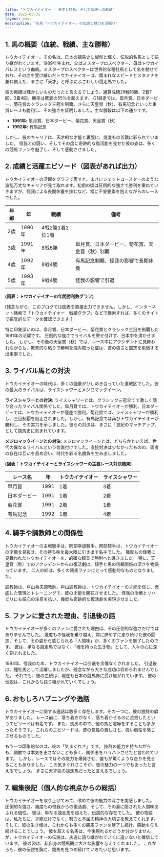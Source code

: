```yaml
---
title: "トウカイテイオー - 天才と挫折、そして伝説への軌跡"
date: 2025-08-31
layout: post
description: "名馬『トウカイテイオー』の伝説と魅力を深堀り"
---
```


## 1. 馬の概要（血統、戦績、主な勝鞍）

トウカイテイオー。その名は、日本の競馬史に燦然と輝く、伝説的名馬として語り継がれています。1989年生まれ、父はミスタープロスペクター、母はトウカイパレスという血統。ミスタープロスペクターは世界的な種牡馬として名を馳せており、その血を受け継いだトウカイテイオーは、類まれなスピードとスタミナを兼ね備えた、まさに「天才」と呼ぶにふさわしい競走馬でした。

彼の戦績は輝かしいものだったと言えるでしょう。通算成績29戦16勝、2着7回、3着4回。勝率は驚異の55％を超えます。  G1競走では、皐月賞、日本ダービー、菊花賞のクラシック三冠を制覇。さらに天皇賞（秋）、有馬記念といった重賞レースも勝利し、その強さを証明しました。主な勝鞍は以下の通りです。

* **1991年:** 皐月賞、日本ダービー、菊花賞、天皇賞（秋）
* **1992年:** 有馬記念


しかし、彼のキャリアは、天才的な才能と裏腹に、幾度もの苦難に彩られていました。  怪我との闘い、そしてその度に奇跡的な復活劇を見せた彼の姿は、多くの競馬ファンを魅了し、そして感動させました。


## 2. 成績と活躍エピソード（図表があれば出力）

トウカイテイオーの活躍をグラフで表すと、まさにジェットコースターのような波乱万丈なキャリアが見て取れます。初期の頃は圧倒的な強さで勝利を重ねていきますが、怪我による長期休養を挟むなど、常に不安要素を抱えながらのレースでした。

| 年齢 | 年 | 戦績 | 備考 |
|---|---|---|---|
| 2歳 | 1990年 | 4戦2勝1着2位1着 |  |
| 3歳 | 1991年 | 8戦6勝 | 皐月賞、日本ダービー、菊花賞、天皇賞（秋）制覇 |
| 4歳 | 1992年 | 8戦4勝 |  有馬記念制覇、怪我の影響で長期休養 |
| 5歳 | 1993年 | 9戦4勝 | 怪我の影響で引退 |


**(図表：トウカイテイオーの年間勝利数グラフ)**

[残念ながら、このブログでは図表を直接出力できません。しかし、インターネット検索で「トウカイテイオー　戦績グラフ」などで検索すれば、多くのサイトで視覚的なデータを確認できます。]


特に印象深いのは、皐月賞、日本ダービー、菊花賞とクラシック三冠を制覇した1991年の活躍です。  圧倒的な強さでライバルを寄せ付けず、日本中を沸かせました。  しかし、その後の天皇賞（秋）では、レース中にアクシデントに見舞われながらも、驚異的な粘りで勝利を掴み取った姿は、彼の強さと闘志を象徴する出来事でした。


## 3. ライバル馬との対決

トウカイテイオーの時代は、多くの強豪がひしめき合っていた激戦区でした。彼の最大のライバルは、ライスシャワーとメジロマックイーン。

**ライスシャワーとの対決:**  ライスシャワーとは、クラシック三冠全てで激しく競り合ったライバル関係でした。皐月賞では、トウカイテイオーが勝利。日本ダービーでは、トウカイテイオーが僅差で勝利。菊花賞では、ライスシャワーが勝利し、三冠制覇を阻止されました。しかし、有馬記念では再びトウカイテイオーが勝利し、その実力を示しました。彼らの対決は、まさに「世紀のマッチアップ」として競馬史に刻まれています。


**メジロマックイーンとの対決:** メジロマックイーンとは、どちらかといえば、世代の異なるライバルという位置付けでした。直接対決は少なかったものの、両者の存在は互いを高め合い、時代を彩る名勝負を生み出しました。


**(図表：トウカイテイオーとライスシャワーの主要レース対決結果)**

| レース名 | 年 | トウカイテイオー | ライスシャワー |
|---|---|---|---|
| 皐月賞 | 1991 | 1着 | 3着 |
| 日本ダービー | 1991 | 1着 | 2着 |
| 菊花賞 | 1991 | 2着 | 1着 |
| 有馬記念 | 1992 | 1着 | 4着 |


## 4. 騎手や調教師との関係性

トウカイテイオーの主戦騎手は、岡部幸雄騎手。岡部騎手は、トウカイテイオーの才能を見抜き、その持ち味を最大限に引き出す名手でした。  幾度もの怪我に見舞われたトウカイテイオーを、的確な騎乗で勝利へと導きました。  特に、天皇賞（秋）でのアクシデントからの復活劇は、騎手と馬の信頼関係の深さを物語っています。  二人の絆は、多くの競馬ファンにとって感動的なものとなりました。

調教師は、戸山為夫調教師。戸山調教師は、トウカイテイオーの才能を信じ、徹底した管理とトレーニングで、彼の才能を開花させました。  怪我の治療とリハビリにも細心の注意を払い、幾度も奇跡的な復活劇を実現させました。


## 5. ファンに愛された理由、引退後の話

トウカイテイオーが多くのファンに愛された理由は、その圧倒的な強さだけではありませんでした。  幾度もの怪我を乗り越え、常に諦めずに走り続けた彼の闘志、そして、その姿から感じられる「人間味」が、多くのファンを魅了したのです。  彼は、単なる競走馬ではなく、「魂を持った生き物」として、人々の心に深く刻まれました。

1993年、怪我のため、トウカイテイオーは引退を余儀なくされました。  引退後は、種牡馬として活躍しましたが、残念ながら大きな成功は収められませんでした。  それでも、彼の血統は、現在も日本の競馬界に受け継がれています。  彼の伝説は、これからも語り継がれていくでしょう。


## 6. おもしろハプニングや逸話

トウカイテイオーに関する逸話は数多く存在します。その一つに、彼の独特の癖がありました。  レース前に、落ち着きがなく、落ち着かせるのに苦労したというエピソードは有名です。  また、馬房の中で、他の馬と喧嘩をすることも多かったそうです。  これらのエピソードは、彼の気性の激しさと、強い個性を感じさせるものでした。

もう一つ印象的なのは、彼の「気まぐれさ」です。  抜群の能力を持ちながらも、調教では本気を出さないことも多く、関係者をハラハラさせたと言われています。  しかし、レースではその能力を爆発させ、誰もが驚くような走りを見せることもありました。  この気まぐれさこそが、彼の魅力の一つでもあったと言えるでしょう。  まさに天才肌の競走馬だったと言えるでしょう。


## 7. 編集後記（個人的な視点からの総括）

トウカイテイオーを取り上げてみて、改めて彼の魅力の深さを実感しました。  圧倒的な強さ、幾度もの怪我からの復活劇、そして、その裏に隠された人間味あふれる個性。  彼は、単なる競走馬を超えた、伝説的な存在でした。  彼の物語は、私たちに、才能だけでなく、努力と不屈の精神の大切さを教えてくれます。  そして、彼の生き様は、これからも多くの競馬ファンを魅了し続け、感動を与え続けることでしょう。  彼を超える名馬は、今後現れるかどうか分かりませんが、トウカイテイオーの伝説は、永遠に語り継がれていくに違いないと確信しています。  彼の姿は、私自身の競馬観に大きな影響を与えてくれました。  これからも、彼の伝説を胸に、競馬を見つめ続けていきたいと思います。
